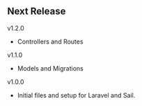 Next Release
-

v1.2.0
* Controllers and Routes

v1.1.0
* Models and Migrations

v1.0.0
* Initial files and setup for Laravel and Sail.
